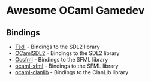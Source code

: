 # Awesome OCaml Gamedev

## Bindings

* [Tsdl][1] - Bindings to the SDL2 library
* [OCamlSDL2][2] - Bindings to the SDL2 library
* [Ocsfml][3] - Bindings to the SFML library
* [ocaml-sfml][4] - Bindings to the SFML library
* [ocaml-clanlib][5] - Bindings to the ClanLib library


[1]: https://github.com/dbuenzli/tsdl
[2]: https://github.com/fccm/OCamlSDL2
[3]: https://github.com/JoeDralliam/Ocsfml
[4]: https://github.com/fccm/ocaml-sfml
[5]: https://github.com/fccm/ocaml-clanlib
